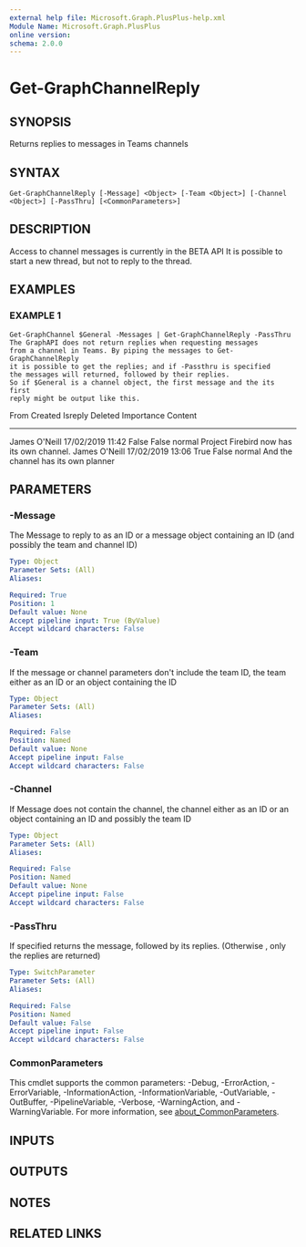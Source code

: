 ```yaml
---
external help file: Microsoft.Graph.PlusPlus-help.xml
Module Name: Microsoft.Graph.PlusPlus
online version:
schema: 2.0.0
---
```


# Get-GraphChannelReply

## SYNOPSIS
Returns replies to messages in Teams channels

## SYNTAX

```
Get-GraphChannelReply [-Message] <Object> [-Team <Object>] [-Channel <Object>] [-PassThru] [<CommonParameters>]
```

## DESCRIPTION
Access to channel messages is currently in the BETA API
It is possible to start a new thread, but not to reply to the thread.

## EXAMPLES

### EXAMPLE 1
```
Get-GraphChannel $General -Messages | Get-GraphChannelReply -PassThru
The GraphAPI does not return replies when requesting messages
from a channel in Teams. By piping the messages to Get-GraphChannelReply
it is possible to get the replies; and if -Passthru is specified
the messages will returned, followed by their replies.
So if $General is a channel object, the first message and the its first
reply might be output like this.
```

From          Created          Isreply Deleted Importance Content
----          -------          ------- ------- ---------- -------
James O'Neill 17/02/2019 11:42 False   False   normal     Project Firebird now has its own channel.
James O'Neill 17/02/2019 13:06 True    False   normal     And the channel has its own planner

## PARAMETERS

### -Message
The Message to reply to as an ID or a message object containing an ID (and possibly the team and channel ID)

```yaml
Type: Object
Parameter Sets: (All)
Aliases:

Required: True
Position: 1
Default value: None
Accept pipeline input: True (ByValue)
Accept wildcard characters: False
```

### -Team
If the message or channel parameters don't include the team ID, the team either as an ID or an object containing the ID

```yaml
Type: Object
Parameter Sets: (All)
Aliases:

Required: False
Position: Named
Default value: None
Accept pipeline input: False
Accept wildcard characters: False
```

### -Channel
If Message does not contain the channel, the channel either as an ID or an object containing an ID and possibly the team ID

```yaml
Type: Object
Parameter Sets: (All)
Aliases:

Required: False
Position: Named
Default value: None
Accept pipeline input: False
Accept wildcard characters: False
```

### -PassThru
If specified returns the message, followed by its replies.
(Otherwise , only the replies are returned)

```yaml
Type: SwitchParameter
Parameter Sets: (All)
Aliases:

Required: False
Position: Named
Default value: False
Accept pipeline input: False
Accept wildcard characters: False
```

### CommonParameters
This cmdlet supports the common parameters: -Debug, -ErrorAction, -ErrorVariable, -InformationAction, -InformationVariable, -OutVariable, -OutBuffer, -PipelineVariable, -Verbose, -WarningAction, and -WarningVariable. For more information, see [about_CommonParameters](http://go.microsoft.com/fwlink/?LinkID=113216).

## INPUTS

## OUTPUTS

## NOTES

## RELATED LINKS
